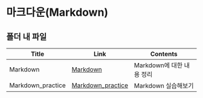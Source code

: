# 마크다운(Markdown)



## 폴더 내 파일

| Title             | Link                                     | Contents                  |
| ----------------- | ---------------------------------------- | ------------------------- |
| Markdown          | [Markdown](./Markdown)                   | Markdown에 대한 내용 정리 |
| Markdown_practice | [Markdown_practice](./Markdown_practice) | Markdown 실습해보기       |
